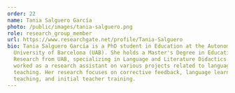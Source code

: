 ```yaml
---
order: 22
name: Tania Salguero García
photo: /public/images/tania-salguero.png
role: research_group_member
url: https://www.researchgate.net/profile/Tania-Salguero
bio: Tania Salguero García is a PhD student in Education at the Autonomous
  University of Barcelona (UAB). She holds a Master's Degree in Educational
  Research from UAB, specializing in Language and Literature Didactics. She has
  worked as a research assistant on various projects related to language
  teaching. Her research focuses on corrective feedback, language learning and
  teaching, and initial teacher training.
---
```

